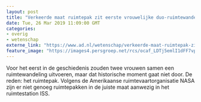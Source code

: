 ```yaml
---
layout: post
title: "Verkeerde maat ruimtepak zit eerste vrouwelijke duo-ruimtewandeling in de weg"
date: Tue, 26 Mar 2019 11:09:00 GMT
categories: 
- overig 
- wetenschap 
externe_link: "https://www.ad.nl/wetenschap/verkeerde-maat-ruimtepak-zit-eerste-vrouwelijke-duo-ruimtewandeling-in-de-weg~afd68cc3/"
feature_image: "https://images4.persgroep.net/rcs/ocaf_LDTj5emlI1dFF7vpwMf-Jo/diocontent/144189395/_fitwidth/400/?appId=21791a8992982cd8da851550a453bd7f&quality=0.7"
---
```


Voor het eerst in de geschiedenis zouden twee vrouwen samen een ruimtewandeling uitvoeren, maar dat historische moment gaat niet door. De reden: het ruimtepak. Volgens de Amerikaanse ruimtevaartorganisatie NASA zijn er niet genoeg ruimtepakken in de juiste maat aanwezig in het ruimtestation ISS.
